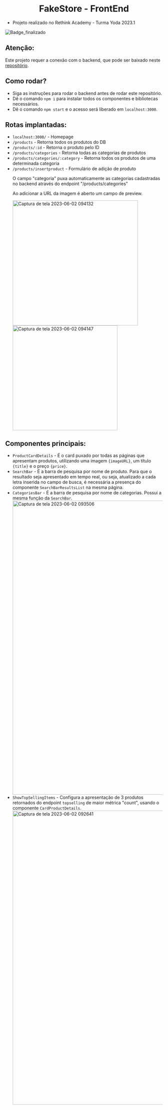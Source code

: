 <h1 align="center">FakeStore - FrontEnd </h1>

- Projeto realizado no Rethink Academy - Turma Yoda 2023.1

![Badge_finalizado](http://img.shields.io/static/v1?label=STATUS&message=FINALIZADO&color=GREEN&style=for-the-badge)

<h2>Atenção:</h2>
<p>Este projeto requer a conexão com o backend, que pode ser baixado neste <a href="https://github.com/arnonirethink/Back-end---FakeStore">repositório</a>.</p>

<h2>Como rodar?</h2>
<ul>
  <li>Siga as instruções para rodar o backend antes de rodar este repositório.</li>
  <li>Dê o comando <code>npm i</code> para instalar todos os componentes e bibliotecas necessários.</li>
  <li>Dê o comando <code>npm start</code> e o acesso será liberado em <code>localhost:3000</code>.</li>
</ul>

<h2>Rotas implantadas:</h2>
<ul>
  <li><code>localhost:3000/</code> - Homepage</li>
  <li><code>/products</code> - Retorna todos os produtos do DB</li>
  <li><code>/products/:id</code> - Retorna o produto pelo ID</li>
  <li><code>/products/categories</code> - Retorna todas as categorias de produtos</li>
  <li><code>/products/categories/:category</code> - Retorna todos os produtos de uma determinada categoria</li>
  <li><code>/products/insertproduct</code> - Formulário de adição de produto</li>
  <p> O campo "categoria" puxa automaticamente as categorias cadastradas no backend através do endpoint "/products/categories"<p>
  <p> Ao adicionar a URL da imagem é aberto um campo de preview. </p>
  
  <img width="400" alt="Captura de tela 2023-06-02 094132" src="https://github.com/arnonirethink/FakeStore---Rethink/assets/124932698/7631db23-5370-4d5e-bb4e-886fe55d8e23">
<img width="335" alt="Captura de tela 2023-06-02 094147" src="https://github.com/arnonirethink/FakeStore---Rethink/assets/124932698/df7433b8-9de7-4627-a0ae-6d2f7af2633d">

</ul>

<h2>Componentes principais:</h2>
<ul>
  <li><code>ProductCardDetails</code> - É o card puxado por todas as páginas que apresentam produtos, utilizando uma imagem <code>{imageURL}</code>, um título <code>{title}</code> e o preço <code>{price}</code>.</li>
  <li><code>SearchBar</code> - É a barra de pesquisa por nome de produto. Para que o resultado seja apresentado em tempo real, ou seja, atualizado a cada letra inserida no campo de busca, é necessária a presença do componente <code>SearchBarResultsList</code> na mesma página.</li>
  <li><code>CategoriesBar</code> - É a barra de pesquisa por nome de categorias. Possui a mesma função da <code>SearchBar</code>.</li>
  

<img width="940" alt="Captura de tela 2023-06-02 093506" src="https://github.com/arnonirethink/FakeStore---Rethink/assets/124932698/1cc3734e-1104-4a1e-a0ec-5f5100949563">


  <li><code>ShowTopSellingItems</code> - Configura a apresentação de 3 produtos retornados do endpoint <code>topselling</code> de maior métrica "count", usando o componente <code>CardProductDetails</code>.</li>
  <img width="940" alt="Captura de tela 2023-06-02 092641" src="https://github.com/arnonirethink/FakeStore---Rethink/assets/124932698/a806388e-b305-4cea-b2ce-094b00c3fb9c">

  
</ul>




  
